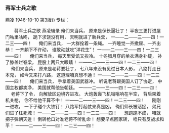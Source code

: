 ### 蒋军士兵之歌
燕凌
1946-10-10
第3版()
专栏：

　　蒋军士兵之歌
    燕凌辑录
    俺们来当兵，
    原来是保长逼壮丁！
    半夜三更打进屋门咕里咕咚，
    跪下求饶没有用，
    天明就进了新兵营，
    一——二——三——四！一二三——四！
　
    俺们来当兵，
    一大群拴着一条绳。
    一齐睡觉一齐撒尿、一齐出恭！
    一齐躺下不许动，
    谁敢动就吃“洋花生”！
    一——二——三——四！一二三——四！
　
    俺们来当兵，
    每天里受饥又挨冷。
    十冬腊月穿的单衣满身补绽，
    补了膝盖烂脊梁，
    屁股上两只大眼睛！
    一——二——三——四！一二三——四！
　
    俺们来当兵，
    原来是老蒋要壮丁，
    七八年来没有见过日本人影，
    八路打走日本鬼，
    如今又来打八路，
    这道理咱真想不通！
    一——二——三——四！一二三——四！
　
    俺们来当兵，
    手拿着美国武器冲。
    听说老蒋跟美国人订了协定，
    中国主权都卖净，
    美国就帮他坐朝廷。
    一——二——三——四！一二三——四！
　
    老蒋下了令，
    向解放区边境齐进攻。
    大炮轰轰飞机嗡嗡响在半空，
    背后架着机关枪，
    你不给他干算不中！
    一——二——三——四！一二三——四！
　
    刚刚一进攻，
    一下子碰个大铁钉！
    八路军打起仗来真是凶，
    俺们师长被活捉，
    弟兄们进了枉死城！
    一——二——三——四！一二三——四！
　
    想跑跑不成，
    咱就把子弹朝天迸！
    倒转枪口对准老蒋不听乱命！
    想要早点回家转，
    咱只有反战求和平！
    一——二——三——四！一二三——四！
